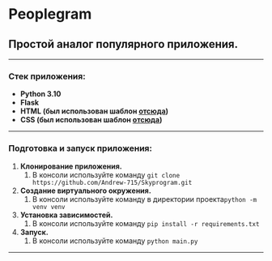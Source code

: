 # Peoplegram
## Простой аналог популярного приложения.
____
### Cтек приложения:
- **Python 3.10**
- **Flask**
- **HTML (был использован шаблон [отсюда](https://github.com/skypro-008/coursework2_source))**
- **CSS (был использован шаблон [отсюда](https://github.com/skypro-008/coursework2_source))**
____
### Подготовка и запуск приложения:
1. **Клонирование приложения.**
   1. В консоли иcпользуйте команду `git clone https://github.com/Andrew-715/Skyprogram.git`
2. **Создание виртуального окружения.**
   1. В консоли используйте команду в директории проекта`python -m venv venv`
3. **Установка зависимостей.**
   1. В консоли используйте команду `pip install -r requirements.txt`
4. **Запуск.**
   1. В консоли используйте команду `python main.py`
____
